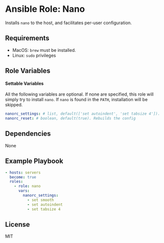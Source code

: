 # Ansible Role: Nano

Installs `nano` to the host, and facilitates per-user configuration.

## Requirements

- MacOS: `brew` must be installed.
- Linux: `sudo` privileges

## Role Variables

#### Settable Variables

All the following variables are optional.  If none are specified, this role will simply try to install `nano`. If `nano` is found in the `PATH`, installation will be skipped.

```yaml
nanorc_settings: # list, default(['set autoindent', 'set tabsize 4']). see: https://www.nano-editor.org/dist/latest/nanorc.5.html
nanorc_reset: # boolean, default(true). Rebuilds the config
```

## Dependencies

None

## Example Playbook
```yaml
- hosts: servers
  become: true
  roles:
    - role: nano
      vars:
        nanorc_settings:
          - set smooth
          - set autoindent
          - set tabsize 4
```

## License

MIT
